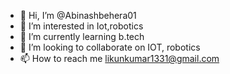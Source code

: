 - 👋 Hi, I’m @Abinashbehera01
- 👀 I’m interested in Iot,robotics
- 🌱 I’m currently learning b.tech
- 💞️ I’m looking to collaborate on IOT, robotics
- 📫 How to reach me likunkumar1331@gmail.com

<!---
Abinashbehera01/Abinashbehera01 is a ✨ special ✨ repository because its `README.md` (this file) appears on your GitHub profile.
You can click the Preview link to take a look at your changes.
--->
